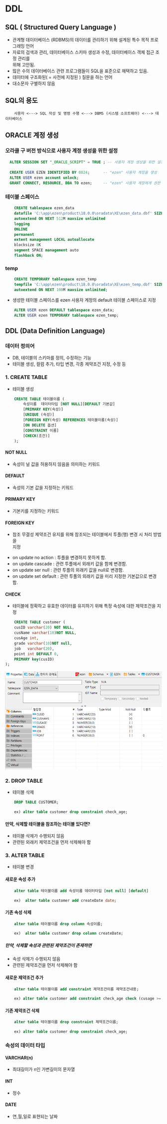 DDL
====

## SQL ( Structured Query Language )

* 관계형 데이터베이스 (RDBMS)의 데이터를 관리하기 위해 설계된 특수 목적 프로그래밍 언어
* 자료의 검색과 관리, 데이터베이스 스키마 생성과 수정, 데이터베이스 객체 접근 조정 관리를  
  위해 고안됨.
* 많은 수의 데이터베이스 관련 프로그램들이 SQL을 표준으로 채택하고 있음.
* 데이터에 구조화된( = 사전에 지정된 ) 질문을 하는 언어
* 대소문자 구별하지 않음

## SQL의 용도

```
    사용자 <---> SQL 작성 및 명령 수행 <---> DBMS (시스템 소프트웨어) <---> 데이터베이스
```

## ORACLE 계정 생성

### 오라클 구 버전 방식으로 사용자 계정 생성을 위한 설정

```sql
  ALTER SESSION SET "_ORACLE_SCRIPT" = TRUE ; -- 사용자 계정 생성을 위한 설정

  CREATE USER EZEN IDENTIFIED BY 0824;		-- "ezen" 사용자 계정을 생성
  ALTER USER ezen account unlock;
  GRANT CONNECT, RESOURCE, DBA TO ezen;		-- "ezen" 사용자 계정에게 권한 줌
```

### 테이블 스페이스

```sql
    CREATE tablespace ezen_data
    datafile 'C:\app\ezen\product\18.0.0\oradata\XE\ezen_data.dbf' SIZE 2G
    autoextend ON NEXT 512M maxsize unlimited
    logging
    ONLINE 
    permanent
    extent management LOCAL autoallocate
    blocksize 8K
    segment SPACE management auto
    flashback ON;
```

### temp

```sql
    CREATE TEMPORARY tablespace ezen_temp
    tempfile 'C:\app\ezen\product\18.0.0\oradata\XE\ezen_temp.dbf' SIZE 500M
    autoextend ON NEXT 100M maxsize unlimited;
```

* 생성한 테이블 스페이스를 ezen 사용자 계정의 default 테이블 스페이스로 지정

```sql
    ALTER USER ezen DEFAULT tablespace ezen_data;
    ALTER USER ezen TEMPORARY tablespace ezen_temp;
```

## DDL (Data Definition Language)

### 데이터 정의어

* DB, 테이블의 스키마를 정의, 수정하는 기능
* 테이블 생성, 컬럼 추가, 타입 변경, 각종 제약조건 지정, 수정 등

### 1. CREATE TABLE
* 테이블 생성

```sql
    CREATE TABLE 테이블이름 (
        속성이름  데이터타입 [NOT NULL][DEFAULT 기본값]
        [PRIMARY KEY(속성)]
        [UNIQUE (속성)]
        [FOREIGN KEY(속성) REFERENCES 테이블이름(속성)]
        [ON DELETE 옵션]
        [CONSTRAINT 이름]
        [CHECK(조건)]
    );
```

#### NOT NULL
* 속성이 널 값을 허용하지 않음을 의미하는 키워드

#### DEFAULT
* 속성의 기본 값을 지정하는 키워드

#### PRIMARY KEY
* 기본키를 지정하는 키워드

#### FOREIGN KEY
* 참조 무결성 제약조건 유지를 위해 참조되는 테이블에서 투플(행) 변경 시 처리 방법을  
  지정 

- on update no action : 투플을 변경하지 못하게 함.
- on update cascade : 관련 투플에서 외래키 값을 함께 변경함.
- on update ser null : 관련 투플의 외래키 값을 null로 변경함.
- on update set default : 관련 투풀의 외래키 값을 미리 지정한 기본값으로 변경함.

#### CHECK
* 테이블에 정확하고 유효한 데이터를 유지하기 위해 특정 속성에 대한 제약조건을 지정


```sql
    CREATE TABLE customer (
	cusID varchar(20) NOT NULL,
	cusName varchar(10)NOT NULL, 
	cusAge int,
	grade varchar(10)NOT null,
	job   varchar(20),
	point int DEFAULT 0,
	PRIMARY key(cusID)
);
```

![alt](/assets/images/post/Database/sql/1.png)

### 2. DROP TABLE
* 테이블 삭제

```sql
    DROP TABLE CUSTOMER;
```

```sql
    ex) alter table customer drop constraint check_age;
```

#### 만약, 삭제할 테이블을 참조하는 테이블 있다면?

* 테이블 삭제가 수행되지 않음
* 관련된 외래키 제약조건을 먼저 삭제해야 함




### 3. ALTER TABLE
* 테이블 변경

#### 새로운 속성 추가

```sql
    alter table 테이블이름 add 속성이름 데이터타입 [not null] [default]
```

```sql
    ex)  alter table customer add createDate date;
```

#### 기존 속성 삭제

```sql
    alter table 테이블이름 drop column 속성이름;
```

```sql
    ex)  alter table customer drop column createDate;
```

##### 만약, 삭제할 속성과 관련된 제약조건이 존재하면 
* 속성 삭제가 수행되지 않음
* 관련된 제약조건을 먼저 삭제해야 함

#### 새로운 제약조건 추가

```sql
    alter table 테이블이름 add constraint 제약조건이름 제약조건내용;
```

```sql
    ex) alter table customer add constraint check_age check (cusage >= 20) ;
```

#### 기존 제약조건 삭제

```sql
    alter table 테이블이름 drop constraint 제약조건이름;
```

```sql
    ex) alter table customer drop constraint check_age;
```

### 속성의 데이터 타입

#### VARCHAR(n)
* 최대길이가 n인 가변길이의 문자열 

#### INT
* 정수

#### DATE
* 연,월,일로 표현되는 날짜

